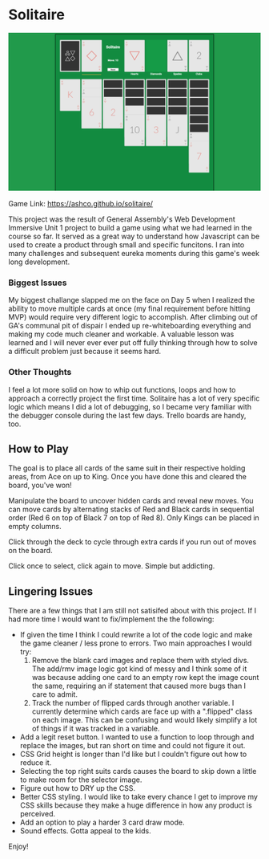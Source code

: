 # Solitaire

<img src="./img/readme/game_screenshot.png" width="900">

Game Link: <a href="https://ashco.github.io/solitaire/">https://ashco.github.io/solitaire/</a>

This project was the result of General Assembly's Web Development Immersive Unit 1 project to build a game using what we had learned in the course so far. It served as a great way to understand how Javascript can be used to create a product through small and specific funcitons. I ran into many challenges and subsequent eureka moments during this game's week long development.

### Biggest Issues

My biggest challange slapped me on the face on Day 5 when I realized the ability to move multiple cards at once (my final requirement before hitting MVP) would require very different logic to accomplish. After climbing out of GA's communal pit of dispair I ended up re-whiteboarding everything and making my code much cleaner and workable. A valuable lesson was learned and I will never ever ever put off fully thinking through how to solve a difficult problem just because it seems hard.

### Other Thoughts

I feel a lot more solid on how to whip out functions, loops and how to approach a correctly project the first time. Solitaire has a lot of very specific logic which means I did a lot of debugging, so I became very familiar with the debugger console during the last few days. Trello boards are handy, too.

## How to Play

The goal is to place all cards of the same suit in their respective holding areas, from Ace on up to King. Once you have done this and cleared the board, you've won!

Manipulate the board to uncover hidden cards and reveal new moves. You can move cards by alternating stacks of Red and Black cards in sequential order (Red 6 on top of Black 7 on top of Red 8). Only Kings can be placed in empty columns.

Click through the deck to cycle through extra cards if you run out of moves on the board.

Click once to select, click again to move. Simple but addicting.

## Lingering Issues

There are a few things that I am still not satisifed about with this project. If I had more time I would want to fix/implement the the following:

* If given the time I think I could rewrite a lot of the code logic and make the game cleaner / less prone to errors. Two main approaches I would try:
  1.  Remove the blank card images and replace them with styled divs. The add/rmv image logic got kind of messy and I think some of it was because adding one card to an empty row kept the image count the same, requiring an if statement that caused more bugs than I care to admit.
  2.  Track the number of flipped cards through another variable. I currently determine which cards are face up with a ".flipped" class on each image. This can be confusing and would likely simplify a lot of things if it was tracked in a variable.
* Add a legit reset button. I wanted to use a function to loop through and replace the images, but ran short on time and could not figure it out.
* CSS Grid height is longer than I'd like but I couldn't figure out how to reduce it.
* Selecting the top right suits cards causes the board to skip down a little to make room for the selector image.
* Figure out how to DRY up the CSS.
* Better CSS styling. I would like to take every chance I get to improve my CSS skills because they make a huge difference in how any product is perceived.
* Add an option to play a harder 3 card draw mode.
* Sound effects. Gotta appeal to the kids.

Enjoy!
